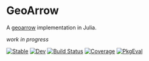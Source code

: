 # GeoArrow
A [geoarrow]() implementation in Julia.

*work in progress*

[![Stable](https://img.shields.io/badge/docs-stable-blue.svg)](https://juliageo.github.io/GeoArrow.jl/stable/)
[![Dev](https://img.shields.io/badge/docs-dev-blue.svg)](https://juliageo.github.io/GeoArrow.jl/dev/)
[![Build Status](https://github.com/juliageo/GeoArrow.jl/actions/workflows/CI.yml/badge.svg?branch=main)](https://github.com/juliageo/GeoArrow.jl/actions/workflows/CI.yml?query=branch%3Amain)
[![Coverage](https://codecov.io/gh/juliageo/GeoArrow.jl/branch/main/graph/badge.svg)](https://codecov.io/gh/juliageo/GeoArrow.jl)
[![PkgEval](https://JuliaCI.github.io/NanosoldierReports/pkgeval_badges/G/GeoArrow.svg)](https://JuliaCI.github.io/NanosoldierReports/pkgeval_badges/report.html)
